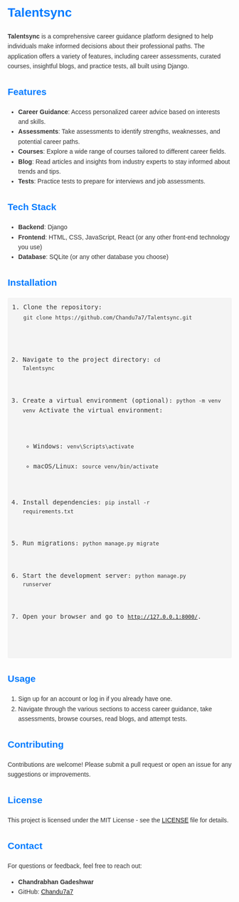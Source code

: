 <!DOCTYPE html>
<html lang="en">
<head>
    <meta charset="UTF-8">
    <meta name="viewport" content="width=device-width, initial-scale=1.0">
    <title>Talentsync README</title>
    <style>
        body {
            font-family: Arial, sans-serif;
            line-height: 1.6;
            margin: 20px;
            color: #333;
        }
        h1, h2, h3 {
            color: #007BFF;
        }
        code {
            background-color: #f4f4f4;
            padding: 2px 4px;
            border-radius: 3px;
        }
        pre {
            background-color: #f4f4f4;
            padding: 10px;
            border-radius: 3px;
        }
    </style>
</head>
<body>

<h1>Talentsync</h1>

<p><strong>Talentsync</strong> is a comprehensive career guidance platform designed to help individuals make informed decisions about their professional paths. The application offers a variety of features, including career assessments, curated courses, insightful blogs, and practice tests, all built using Django.</p>

<h2>Features</h2>
<ul>
    <li><strong>Career Guidance</strong>: Access personalized career advice based on interests and skills.</li>
    <li><strong>Assessments</strong>: Take assessments to identify strengths, weaknesses, and potential career paths.</li>
    <li><strong>Courses</strong>: Explore a wide range of courses tailored to different career fields.</li>
    <li><strong>Blog</strong>: Read articles and insights from industry experts to stay informed about trends and tips.</li>
    <li><strong>Tests</strong>: Practice tests to prepare for interviews and job assessments.</li>
</ul>

<h2>Tech Stack</h2>
<ul>
    <li><strong>Backend</strong>: Django</li>
    <li><strong>Frontend</strong>: HTML, CSS, JavaScript, React (or any other front-end technology you use)</li>
    <li><strong>Database</strong>: SQLite (or any other database you choose)</li>
</ul>

<h2>Installation</h2>
<pre>
1. Clone the repository:
   <code>git clone https://github.com/Chandu7a7/Talentsync.git</code>

2. Navigate to the project directory:
   <code>cd Talentsync</code>

3. Create a virtual environment (optional):
   <code>python -m venv venv</code>
   Activate the virtual environment:
   - Windows:
     <code>venv\Scripts\activate</code>
   - macOS/Linux:
     <code>source venv/bin/activate</code>

4. Install dependencies:
   <code>pip install -r requirements.txt</code>

5. Run migrations:
   <code>python manage.py migrate</code>

6. Start the development server:
   <code>python manage.py runserver</code>

7. Open your browser and go to <code>http://127.0.0.1:8000/</code>.
</pre>

<h2>Usage</h2>
<ol>
    <li>Sign up for an account or log in if you already have one.</li>
    <li>Navigate through the various sections to access career guidance, take assessments, browse courses, read blogs, and attempt tests.</li>
</ol>

<h2>Contributing</h2>
<p>Contributions are welcome! Please submit a pull request or open an issue for any suggestions or improvements.</p>

<h2>License</h2>
<p>This project is licensed under the MIT License - see the <a href="LICENSE">LICENSE</a> file for details.</p>

<h2>Contact</h2>
<p>For questions or feedback, feel free to reach out:</p>
<ul>
    <li><strong>Chandrabhan Gadeshwar</strong></li>
    <li>GitHub: <a href="https://github.com/Chandu7a7">Chandu7a7</a></li>
</ul>

</body>
</html>
